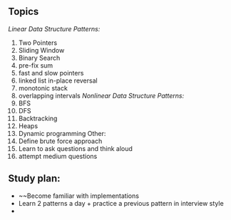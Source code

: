 ## Topics
*Linear Data Structure Patterns:* 
  1. Two Pointers
  2. Sliding Window
  3. Binary Search
  4. pre-fix sum
  5. fast and slow pointers
  6. linked list in-place reversal
  7. monotonic stack
  8. overlapping intervals
*Nonlinear Data Structure Patterns:* 
9. BFS
10. DFS
11. Backtracking
12. Heaps
13. Dynamic programming
Other:
14. Define brute force approach
15. Learn to ask questions and think aloud
16. attempt medium questions

## Study plan:
- ~~Become familiar with implementations
- Learn 2 patterns a day + practice a previous pattern in interview style
-